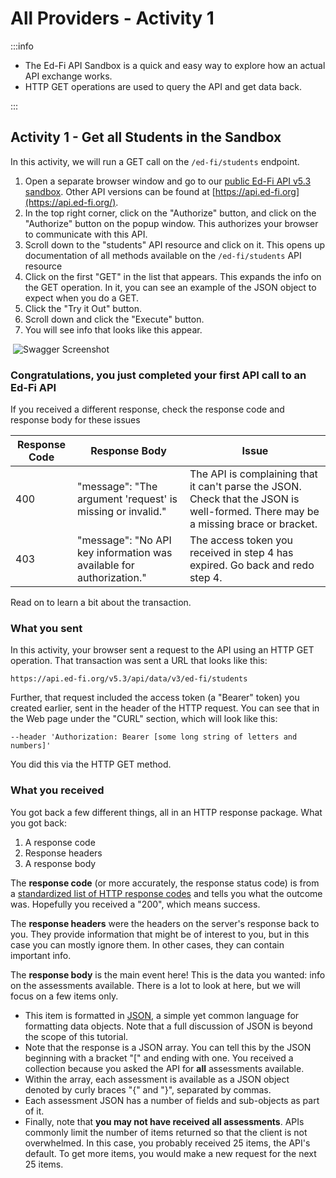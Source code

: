 # All Providers - Activity 1

:::info

* The Ed-Fi API Sandbox is a quick and easy way to explore how an actual API exchange works.
* HTTP GET operations are used to query the API and get data back.

:::

## Activity 1 - Get all Students in the Sandbox

In this activity, we will run a GET call on the `/ed-fi/students` endpoint.

1. Open a separate browser window and go to our [public Ed-Fi API v5.3 sandbox](https://api.ed-fi.org/v5.3/docs/swagger/index.html?urls.primaryName=Resources). Other API versions can be found at [https://api.ed-fi.org](https://api.ed-fi.org/).
2. In the top right corner, click on the "Authorize" button, and click on the "Authorize" button on the popup window. This authorizes your browser to communicate with this API.
3. Scroll down to the "students" API resource and click on it. This opens up documentation of all methods available on the `/ed-fi/students` API resource
4. Click on the first "GET" in the list that appears. This expands the info on the GET operation. In it, you can see an example of the JSON object to expect when you do a GET.
5. Click the "Try it Out" button.
6. Scroll down and click the "Execute" button.
7. You will see info that looks like this appear.

 ![Swagger Screenshot](https://edfi.atlassian.net/wiki/download/thumbnails/22907812/Screen%20Shot%202022-08-01%20at%204.09.33%20PM.png?version=1&modificationDate=1660667877247&cacheVersion=1&api=v2&width=1178&height=800)

### Congratulations, you just completed your first API call to an Ed-Fi API

If you received a different response, check the response code and response body for these issues

| Response Code | Response Body | Issue |
| --- | --- | --- |
| 400 | "message": "The argument 'request' is missing or invalid." | The API is complaining that it can't parse the JSON. Check that the JSON is well-formed. There may be a missing brace or bracket. |
| 403 | "message": "No API key information was available for authorization." | The access token you received in step 4 has expired. Go back and redo step 4. |

Read on to learn a bit about the transaction.

### What you sent

In this activity, your browser sent a request to the API using an HTTP GET operation. That transaction was sent a URL that looks like this:

```link
https://api.ed-fi.org/v5.3/api/data/v3/ed-fi/students
```

Further, that request included the access token (a "Bearer" token) you created earlier, sent in the header of the HTTP request. You can see that in the Web page under the "CURL" section, which will look like this:

```curl
--header 'Authorization: Bearer [some long string of letters and numbers]'
```

You did this via the HTTP GET method.

### What you received

You got back a few different things, all in an HTTP response package. What you got back:

1. A response code
2. Response headers
3. A response body

The **response code** (or more accurately, the response status code) is from a [standardized list of HTTP response codes](https://en.wikipedia.org/wiki/List_of_HTTP_status_codes) and tells you what the outcome was. Hopefully you received a "200", which means success.

The **response headers** were the headers on the server's response back to you. They provide information that might be of interest to you, but in this case you can mostly ignore them. In other cases, they can contain important info.

The **response body** is the main event here! This is the data you wanted: info on the assessments available. There is a lot to look at here, but we will focus on a few items only.

* This item is formatted in [JSON](https://en.wikipedia.org/wiki/JSON), a simple yet common language for formatting data objects. Note that a full discussion of JSON is beyond the scope of this tutorial.
* Note that the response is a JSON array. You can tell this by the JSON beginning with a bracket "\[" and ending with one. You received a collection because you asked the API for **all** assessments available.
* Within the array, each assessment is available as a JSON object denoted by curly braces "{" and "}", separated by commas.
* Each assessment JSON has a number of fields and sub-objects as part of it.
* Finally, note that **you may not have received all assessments**. APIs commonly limit the number of items returned so that the client is not overwhelmed. In this case, you probably received 25 items, the API's default. To get more items, you would make a new request for the next 25 items.
